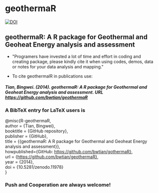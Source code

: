 geothermaR
==========
[![DOI](https://zenodo.org/badge/6456/bwtian/geothermaR.png)](http://dx.doi.org/10.5281/zenodo.11978)
## geothermaR: A R package for Geothermal and Geoheat Energy analysis and assessment

* "Programers have invested a lot of time and effort in coding and creating package, please kindly cite it when using codes, demos, data or notes for your data analysis and mapping."

* To cite geothermalR in publications use:

##### Tian, Bingwei. (2014). geothermaR: A R package for Geothermal and Geoheat Energy analysis and assessment. URL https://github.com/bwtian/geothermaR


### A BibTeX entry for LaTeX users is  
@misc{R-geothermaR,  
author = {Tian, Bingwei},  
booktitle = {GitHub repository},  
publisher = {GitHub},  
title = {{geothermaR: A R package for Geothermal and Geoheat Energy analysis and assessment}},  
howpublished={GitHub: https://github.com/bwtian/gothermaR},  
url = {https://github.com/bwtian/geothermaR},  
year = {2014},  
doi = {10.5281/zenodo.11978}  
}  

### Push and Cooperation are always welcome!
